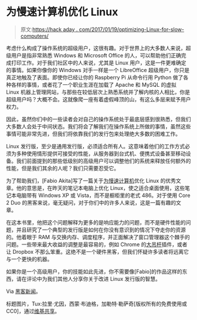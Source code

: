 # 为慢速计算机优化 Linux

> 原文:[https://hack aday . com/2017/01/19/optimizing-Linux-for-slow-computers/](https://hackaday.com/2017/01/19/optimizing-linux-for-slow-computers/)

考虑什么构成了操作系统的超级用户，这很有趣。对于世界上的大多数人来说，超级用户是指非常熟悉 Windows 和 Microsoft Office 的人，可以帮助他们正确完成打印工作。对于我们社区中的人来说，尤其是 Linux 用户，这是一件更难确定的事情。如果你像你的 Windows 对手一样是一个 LibreOffice 超级用户，你只是真正地触及了表面。即使你已经让你的 Raspberry Pi 从命令行用 Python 做了各种各样的事情，或者花了一个职业生涯在加载了 Apache 和 MySQL 的虚拟 Linux 机器上管理网站，与那些在较低层次上熟悉系统并了解内核的人相比，你是超级用户吗？大概不会。这就像爬一座有着虚假峰顶的山，有这么多层来赋予用户权力。

因此，虽然你们中的一些读者会对自己的操作系统处于最底层感到很熟悉，但我们大多数人会处于中间状态。我们将会了解我们在操作系统上所做的事情，虽然这些事情可能非常先进，但我们将依靠我们的发行包来处理绝大多数的困难工作。

Linux 发行版，至少是通用发行版，必须适合所有人。这意味着他们的工作方式必须为多种使用情形提供可接受的性能，从服务器到台式机、便携式设备甚至移动设备。我们前面提到的那些低级别的高级用户可以调整他们的系统来释放任何额外的性能，但是我们其余的人呢？我们只需要忍受它。

为了帮助我们，[Fabio Akita]写了一篇关于[为慢速计算机](http://www.akitaonrails.com/2017/01/17/optimizing-linux-for-slow-computers)优化 Linux 的优秀文章。他的意思是，在昨天的笔记本电脑上优化 Linux，使之适合桌面使用，这些笔记本电脑带有 Windows XP 或 Vista，而不是橱柜里的老式 486。对于使用 Core 2 Duo 的黑客来说，毫无疑问，对于你们中的许多人来说，这是一篇有趣的文章。

在这本书里，他把这个问题解释为更多的是响应能力的问题，而不是硬件性能的问题，并且研究了一个典型的发行版是如何在你没有意识到的情况下夺走你的资源的。他着眼于 RAM 与交换内存、调度程序，并正面解决了窗口管理器这个棘手的问题。一些带来最大收益的调整是最容易的，例如 Chrome 的[大吊杆](https://chrome.google.com/webstore/detail/the-great-suspender/klbibkeccnjlkjkiokjodocebajanakg?hl=en)插件，或者让 Dropbox 不那么笨重。这绝不是一个硬件黑客，但我们怀疑许多读者将远离它与一个更快的机器。

如果你是一个高级用户，你的技能如此先进，你不需要像[Fabio]的作品这样的东西，请在评论中为我们其他人分享你关于改进 Linux 发行版的智慧。

Via [黑客新闻](https://news.ycombinator.com/item?id=13420439)。

标题图片，Tux:拉里·尤因，西蒙·布迪格，加勒特·勒萨奇[版权所有的免费使用或 CC0]，通过[维基共享](https://commons.wikimedia.org/wiki/File:Tux.svg)。